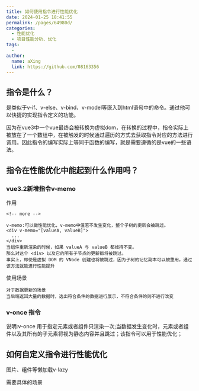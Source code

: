 ```yaml
---
title: 如何使用指令进行性能优化
date: 2024-01-25 18:41:55
permalink: /pages/64980d/
categories:
  - 性能优化
  - 项目性能分析、优化
tags:
  - 
author: 
  name: aXing
  link: https://github.com/08163356
---
```




## 指令是什么？

是类似于v-if、v-else、v-bind、v-model等嵌入到html语句中的命令。通过他可以快捷的实现指令定义的功能。

因为在vue3中一个vue最终会被转换为虚拟dom，在转换的过程中，指令实际上被放在了一个数组中，在被触发的时候通过遍历的方式去获取指令对应的方法进行调用。因此指令的编写实际上等同于函数的编写，就是需要遵循的是vue的一些语法。

## 指令在性能优化中能起到什么作用吗？

### vue3.2新增指令v-memo

作用

```
<!-- more -->

v-memo:可以做性能优化，v-memo中值若不发生变化，整个子树的更新会被跳过。
<div v-memo="[valueA, valueB]">
  ...
</div>
当组件重新渲染的时候，如果 valueA 与 valueB 都维持不变。
那么对这个 <div> 以及它的所有子节点的更新都将被跳过。
事实上，即使是虚拟 DOM 的 VNode 创建也将被跳过，因为子树的记忆副本可以被重用。通过该方法就能进行性能提升
```

使用场景

```
对于数据更新的场景
当后端返回大量的数据时，选出符合条件的数据进行展示，不符合条件的则不进行改变
```

### v-once 指令

说明:v-once 用于指定元素或者组件只渲染一次;当数据发生变化时，元素或者组件以及其所有的子元素将视为静态内容并且跳过；该指令可以用于性能优化；

## 如何自定义指令进行性能优化

图片、组件等懒加载v-lazy

需要具体的场景

